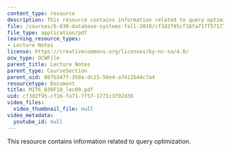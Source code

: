 ```yaml
---
content_type: resource
description: This resource contains information related to query optimization.
file: /courses/6-830-database-systems-fall-2010/cf3d2f95cf16fa717f571771c3792d38_MIT6_830F10_lec09.pdf
file_type: application/pdf
learning_resource_types:
- Lecture Notes
license: https://creativecommons.org/licenses/by-nc-sa/4.0/
ocw_type: OCWFile
parent_title: Lecture Notes
parent_type: CourseSection
parent_uid: 887b347f-358a-dc23-56e4-a7411b44c7a4
resourcetype: Document
title: MIT6_830F10_lec09.pdf
uid: cf3d2f95-cf16-fa71-7f57-1771c3792d38
video_files:
  video_thumbnail_file: null
video_metadata:
  youtube_id: null
---
```

This resource contains information related to query optimization.